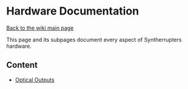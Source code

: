 # Hardware Documentation

[Back to the wiki main page](../README.md#readme)

This page and its subpages document every aspect of Syntherrupters hardware.

## Content

* [Optical Outputs](Optical%20Outputs.md#readme)
